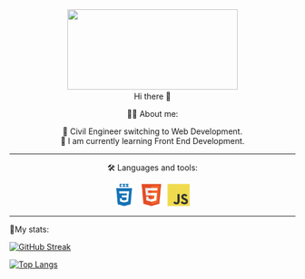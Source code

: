 <div align="center">
  <img src="https://media.giphy.com/media/Te16DqHICt58lOac7X/giphy.gif" width="300" height="142" frameBorder="0" class="giphy-embed">
  </div>
  
 

<div align="center">
Hi there 👋
 
🧑‍💻 About me:

🔭 Civil Engineer switching to Web Development.<br>
🌱 I am currently learning Front End Development.<br>
</div>


--- 

<div align="center">
🛠️ Languages and tools:<br>
<div>
  
  <img src="https://github.com/devicons/devicon/blob/master/icons/css3/css3-plain-wordmark.svg"  title="CSS3" alt="CSS" width="40" height="40"/>&nbsp;
  <img src="https://github.com/devicons/devicon/blob/master/icons/html5/html5-original.svg" title="HTML5" alt="HTML" width="40" height="40"/>&nbsp;
  <img src="https://github.com/devicons/devicon/blob/master/icons/javascript/javascript-original.svg" title="JavaScript" alt="JavaScript" width="40"      height="40"/>&nbsp;
  
  </div>  
</div>  

---

🚧My stats:

[![GitHub Streak](http://github-readme-streak-stats.herokuapp.com?user=ofi5&theme=dark&background=000000)](https://git.io/streak-stats)

[![Top Langs](https://github-readme-stats.vercel.app/api/top-langs/?username=ofi5&layout=compact&theme=vision-friendly-dark)](https://github.com/anuraghazra/github-readme-stats)
                                                                                                         
                                                                                                        



<!--

**ofi5/ofi5** is a ✨ _special_ ✨ repository because its `README.md` (this file) appears on your GitHub profile.

Here are some ideas to get you started:

- 🔭 I’m currently working on ...
- 🌱 I’m currently learning ...
- 👯 I’m looking to collaborate on ...
- 🤔 I’m looking for help with ...
- 💬 Ask me about ...
- 📫 How to reach me: ...
- 😄 Pronouns: ...
- ⚡ Fun fact: ...
-->
